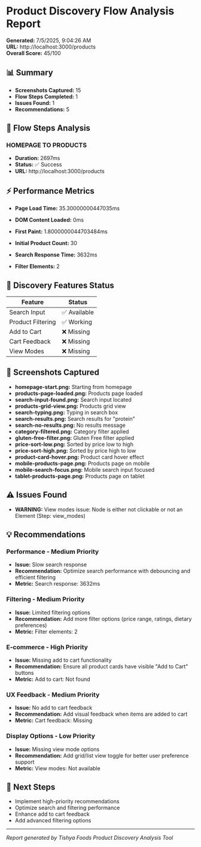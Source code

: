 # Product Discovery Flow Analysis Report

**Generated:** 7/5/2025, 9:04:26 AM  
**URL:** http://localhost:3000/products  
**Overall Score:** 45/100

## 📊 Summary

- **Screenshots Captured:** 15
- **Flow Steps Completed:** 1
- **Issues Found:** 1
- **Recommendations:** 5

## 🔄 Flow Steps Analysis

### HOMEPAGE TO PRODUCTS
- **Duration:** 2697ms
- **Status:** ✅ Success
- **URL:** http://localhost:3000/products


## ⚡ Performance Metrics


- **Page Load Time:** 35.30000000447035ms
- **DOM Content Loaded:** 0ms
- **First Paint:** 1.8000000044703484ms


- **Initial Product Count:** 30
- **Search Response Time:** 3632ms
- **Filter Elements:** 2

## 🎯 Discovery Features Status

| Feature | Status |
|---------|--------|
| Search Input | ✅ Available |
| Product Filtering | ✅ Working |
| Add to Cart | ❌ Missing |
| Cart Feedback | ❌ Missing |
| View Modes | ❌ Missing |

## 📸 Screenshots Captured

- **homepage-start.png:** Starting from homepage
- **products-page-loaded.png:** Products page loaded
- **search-input-found.png:** Search input located
- **products-grid-view.png:** Products grid view
- **search-typing.png:** Typing in search box
- **search-results.png:** Search results for "protein"
- **search-no-results.png:** No results message
- **category-filtered.png:** Category filter applied
- **gluten-free-filter.png:** Gluten Free filter applied
- **price-sort-low.png:** Sorted by price low to high
- **price-sort-high.png:** Sorted by price high to low
- **product-card-hover.png:** Product card hover effect
- **mobile-products-page.png:** Products page on mobile
- **mobile-search-focus.png:** Mobile search input focused
- **tablet-products-page.png:** Products page on tablet

## ⚠️ Issues Found

- **WARNING:** View modes issue: Node is either not clickable or not an Element (Step: view_modes)

## 💡 Recommendations

### Performance - Medium Priority
- **Issue:** Slow search response
- **Recommendation:** Optimize search performance with debouncing and efficient filtering
- **Metric:** Search response: 3632ms

### Filtering - Medium Priority
- **Issue:** Limited filtering options
- **Recommendation:** Add more filter options (price range, ratings, dietary preferences)
- **Metric:** Filter elements: 2

### E-commerce - High Priority
- **Issue:** Missing add to cart functionality
- **Recommendation:** Ensure all product cards have visible "Add to Cart" buttons
- **Metric:** Add to cart: Not found

### UX Feedback - Medium Priority
- **Issue:** No add to cart feedback
- **Recommendation:** Add visual feedback when items are added to cart
- **Metric:** Cart feedback: Missing

### Display Options - Low Priority
- **Issue:** Missing view mode options
- **Recommendation:** Add grid/list view toggle for better user preference support
- **Metric:** View modes: Not available


## 🎯 Next Steps

- Implement high-priority recommendations
- Optimize search and filtering performance
- Enhance add to cart feedback
- Add advanced filtering options

---
*Report generated by Tishya Foods Product Discovery Analysis Tool*
